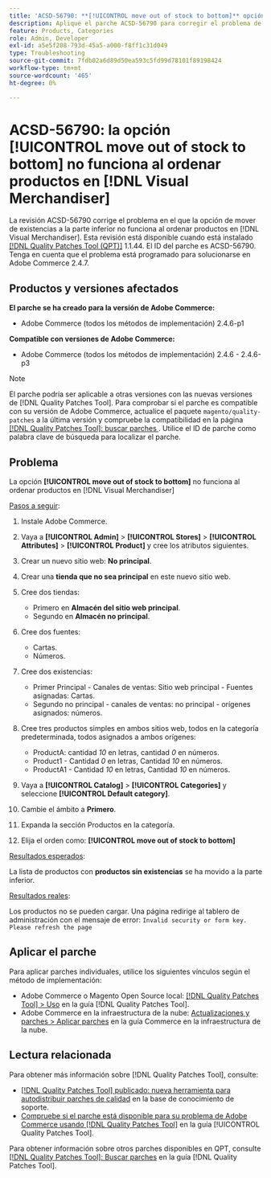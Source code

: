 ```yaml
---
title: 'ACSD-56790: **[!UICONTROL move out of stock to bottom]** opción no funciona al ordenar productos en  [!DNL Visual Merchandiser]'
description: Aplique el parche ACSD-56790 para corregir el problema de Adobe Commerce en el que la opción Mover fuera de stock a la parte inferior no funciona al ordenar productos en Visual Merchandiser.
feature: Products, Categories
role: Admin, Developer
exl-id: a5e5f208-793d-45a5-a000-f8ff1c31d049
type: Troubleshooting
source-git-commit: 7fdb02a6d89d50ea593c5fd99d78101f89198424
workflow-type: tm+mt
source-wordcount: '465'
ht-degree: 0%

---
```


# ACSD-56790: la opción **[!UICONTROL move out of stock to bottom]** no funciona al ordenar productos en [!DNL Visual Merchandiser]

La revisión ACSD-56790 corrige el problema en el que la opción de mover de existencias a la parte inferior no funciona al ordenar productos en [!DNL Visual Merchandiser]. Esta revisión está disponible cuando está instalado [[!DNL Quality Patches Tool (QPT)]](https://experienceleague.adobe.com/en/docs/commerce-operations/tools/quality-patches-tool/quality-patches-tool-to-self-serve-quality-patches) 1.1.44. El ID del parche es ACSD-56790. Tenga en cuenta que el problema está programado para solucionarse en Adobe Commerce 2.4.7.

## Productos y versiones afectados

**El parche se ha creado para la versión de Adobe Commerce:**

* Adobe Commerce (todos los métodos de implementación) 2.4.6-p1

**Compatible con versiones de Adobe Commerce:**

* Adobe Commerce (todos los métodos de implementación) 2.4.6 - 2.4.6-p3

>[!NOTE]
>
>El parche podría ser aplicable a otras versiones con las nuevas versiones de [!DNL Quality Patches Tool]. Para comprobar si el parche es compatible con su versión de Adobe Commerce, actualice el paquete `magento/quality-patches` a la última versión y compruebe la compatibilidad en la página [[!DNL Quality Patches Tool]: buscar parches ](https://experienceleague.adobe.com/tools/commerce-quality-patches/index.html). Utilice el ID de parche como palabra clave de búsqueda para localizar el parche.

## Problema

La opción **[!UICONTROL move out of stock to bottom]** no funciona al ordenar productos en [!DNL Visual Merchandiser]

<u>Pasos a seguir</u>:

1. Instale Adobe Commerce.
1. Vaya a **[!UICONTROL Admin]** > **[!UICONTROL Stores]** > **[!UICONTROL Attributes]** > **[!UICONTROL Product]** y cree los atributos siguientes.
1. Crear un nuevo sitio web: **No principal**.
1. Crear una **tienda que no sea principal** en este nuevo sitio web.
1. Cree dos tiendas:

   * Primero en **Almacén del sitio web principal**.
   * Segundo en **Almacén no principal**.

1. Cree dos fuentes:
   * Cartas.
   * Números.

1. Cree dos existencias:
   * Primer Principal - Canales de ventas: Sitio web principal - Fuentes asignadas: Cartas.
   * Segundo no principal - canales de ventas: no principal - orígenes asignados: números.

1. Cree tres productos simples en ambos sitios web, todos en la categoría predeterminada, todos asignados a ambos orígenes:

   * ProductA: cantidad *10* en letras, cantidad *0* en números.
   * Product1 - Cantidad *0* en letras, Cantidad *10* en números.
   * ProductA1 - Cantidad *10* en letras, Cantidad *10* en números.

1. Vaya a **[!UICONTROL Catalog]** > **[!UICONTROL Categories]** y seleccione **[!UICONTROL Default category]**.
1. Cambie el ámbito a **Primero**.
1. Expanda la sección Productos en la categoría.
1. Elija el orden como: **[!UICONTROL move out of stock to bottom]**

<u>Resultados esperados</u>:

La lista de productos con **productos sin existencias** se ha movido a la parte inferior.

<u>Resultados reales</u>:

Los productos no se pueden cargar. Una página redirige al tablero de administración con el mensaje de error: `Invalid security or form key. Please refresh the page`

## Aplicar el parche

Para aplicar parches individuales, utilice los siguientes vínculos según el método de implementación:

* Adobe Commerce o Magento Open Source local: [[!DNL Quality Patches Tool] > Uso](/help/tools/quality-patches-tool/usage.md) en la guía [!DNL Quality Patches Tool].
* Adobe Commerce en la infraestructura de la nube: [Actualizaciones y parches > Aplicar parches](https://experienceleague.adobe.com/docs/commerce-cloud-service/user-guide/develop/upgrade/apply-patches.html) en la guía Commerce en la infraestructura de la nube.

## Lectura relacionada

Para obtener más información sobre [!DNL Quality Patches Tool], consulte:

* [[!DNL Quality Patches Tool] publicado: nueva herramienta para autodistribuir parches de calidad](https://experienceleague.adobe.com/en/docs/commerce-operations/tools/quality-patches-tool/quality-patches-tool-to-self-serve-quality-patches) en la base de conocimiento de soporte.
* [Compruebe si el parche está disponible para su problema de Adobe Commerce usando [!DNL Quality Patches Tool]](/help/tools/quality-patches-tool/patches-available-in-qpt/check-patch-for-magento-issue-with-magento-quality-patches.md) en la guía [!UICONTROL Quality Patches Tool].


Para obtener información sobre otros parches disponibles en QPT, consulte [[!DNL Quality Patches Tool]: Buscar parches](https://experienceleague.adobe.com/tools/commerce-quality-patches/index.html) en la guía [!DNL Quality Patches Tool].
